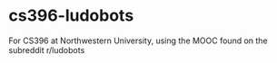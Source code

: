 # cs396-ludobots
For CS396 at Northwestern University, using the MOOC found on the subreddit r/ludobots
